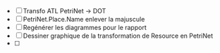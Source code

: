 - [ ] Transfo ATL PetriNet -> DOT
- [ ] PetriNet.Place.Name enlever la majuscule
- [ ] Regénérer les diagrammes pour le rapport
- [ ] Dessiner graphique de la transformation de Resource en PetriNet
- [ ] 
